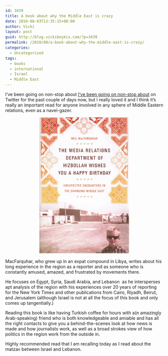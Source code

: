 ```yaml
---
id: 3439
title: A book about why the Middle East is crazy
date: 2010-08-03T13:35:15+00:00
author: Vicki
layout: post
guid: http://blog.vickiboykis.com/?p=3439
permalink: /2010/08/a-book-about-why-the-middle-east-is-crazy/
categories:
  - Uncategorized
tags:
  - books
  - international
  - Israel
  - Middle East
---
```

I&#8217;ve been going on non-stop about [I&#8217;ve been going on non-stop about](http://www.amazon.com/Relations-Department-Hizbollah-Wishes-Birthday/dp/1586486357) on Twitter for the past couple of days now, but I really loved it and I think it&#8217;s really an important read for anyone involved in any sphere of Middle Eastern relations, even as a navel-gazer.

<p style="text-align: center;">
  <a href="https://raw.githubusercontent.com/veekaybee/wlb/gh-pages/assets/images/2010/08/mediarelationsdept.jpg"><img class="aligncenter size-full wp-image-3440" title="mediarelationsdept" src="https://raw.githubusercontent.com/veekaybee/wlb/gh-pages/assets/images/2010/08/mediarelationsdept.jpg" alt="" width="286" height="433" /></a>
</p>

MacFarquhar, who grew up in an expat compound in Libya, writes about his long experience in the region as a reporter and as someone who is constantly amused, amazed, and frustrated by movements there.

He focuses on Egypt, Syria, Saudi Arabia, and Lebanon  as he intersperses apt analysis of the region with his experiences over 20 years of reporting for the New York Times and other publications from Cairo, Riyadh, Beirut, and Jerusalem (although Israel is not at all the focus of this book and only comes up tangentially.)

Reading this book is like having Turkish coffee for hours with a(n amazingly Arab-speaking) friend who is both knowledgeable and amiable and has all the right contacts to give you a behind-the-scenes look at how news is made and how journalists work, as well as a broad strokes view of how politics in the region work from the outside in.

Highly recommended read that I am recalling today as I read about the matzav between Israel and Lebanon.
